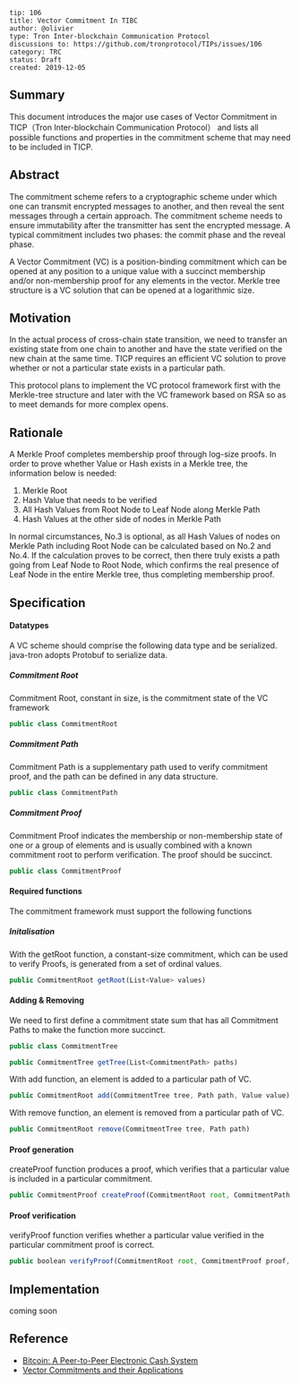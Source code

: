 ```
tip: 106
title: Vector Commitment In TIBC
author: @olivier
type: Tron Inter-blockchain Communication Protocol
discussions to: https://github.com/tronprotocol/TIPs/issues/106
category: TRC
status: Draft
created: 2019-12-05
```

## Summary
This document introduces the major use cases of Vector Commitment in TICP（Tron Inter-blockchain Communication Protocol） and lists all possible functions and properties in the commitment scheme that may need to be included in TICP.


## Abstract
The commitment scheme refers to a cryptographic scheme under which one can transmit encrypted messages to another, and then reveal the sent messages through a certain approach. The commitment scheme needs to ensure immutability after the transmitter has sent the encrypted message. A typical commitment includes two phases: the commit phase and the reveal phase.

A Vector Commitment (VC) is a position-binding commitment which can be opened at any position to a unique value with a succinct membership and/or non-membership proof for any elements in the vector. Merkle tree structure is a VC solution that can be opened at a logarithmic size. 

## Motivation
In the actual process of cross-chain state transition, we need to transfer an existing state from one chain to another and have the state verified on the new chain at the same time. TICP requires an efficient VC solution to prove whether or not a particular state exists in a particular path.

This protocol plans to implement the VC protocol framework first with the Merkle-tree structure and later with the VC framework based on RSA so as to meet demands for more complex opens.

## Rationale
A Merkle Proof completes membership proof through log-size proofs. In order to prove whether Value or Hash exists in a Merkle tree, the information below is needed:

1. Merkle Root
2. Hash Value that needs to be verified
3. All Hash Values from Root Node to Leaf Node along Merkle Path
4. Hash Values at the other side of nodes in Merkle Path

In normal circumstances, No.3 is optional, as all Hash Values of nodes on Merkle Path including Root Node can be calculated based on No.2 and No.4. If the calculation proves to be correct, then there truly exists a path going from Leaf Node to Root Node, which confirms the real presence of Leaf Node in the entire Merkle tree, thus completing membership proof.

## Specification

#### Datatypes

A VC scheme should comprise the following data type and be serialized. java-tron adopts Protobuf to serialize data.

##### Commitment Root

Commitment Root, constant in size, is the commitment state of the VC framework

```typescript
public class CommitmentRoot
```

##### Commitment Path

Commitment Path is a supplementary path used to verify commitment proof, and the path can be defined in any data structure.

```typescript
public class CommitmentPath
```

##### Commitment Proof

Commitment Proof indicates the membership or non-membership state of one or a group of elements and is usually combined with a known commitment root to perform verification. The proof should be succinct.

```typescript
public class CommitmentProof
```

#### Required functions

The commitment framework must support the following functions

##### Initalisation

With the getRoot function, a constant-size commitment, which can be used to verify Proofs, is generated from a set of ordinal values.

```typescript
public CommitmentRoot getRoot(List<Value> values)
```

#### Adding & Removing

We need to first define a commitment state sum that has all Commitment Paths to make the function more succinct.

```typescript
public class CommitmentTree

public CommitmentTree getTree(List<CommitmentPath> paths)
```

With add function, an element is added to a particular path of VC.

```typescript
public CommitmentRoot add(CommitmentTree tree, Path path, Value value)
```

With remove function, an element is removed from a particular path of VC.

```typescript
public CommitmentRoot remove(CommitmentTree tree, Path path)
```

#### Proof generation

createProof function produces a proof, which verifies that a particular value is included in a particular commitment.

```typescript
public CommitmentProof createProof(CommitmentRoot root, CommitmentPath path, Value value)
```

#### Proof verification

verifyProof function verifies whether a particular value verified in the particular commitment proof is correct.


```typescript
public boolean verifyProof(CommitmentRoot root, CommitmentProof proof, Value value)
```

## Implementation
coming soon

## Reference
-  [Bitcoin: A Peer-to-Peer Electronic Cash System](https://bitcoin.org/bitcoin.pdf)
-   [Vector Commitments and their Applications](https://eprint.iacr.org/2011/495.pdf)
